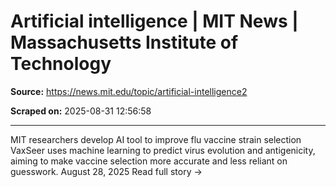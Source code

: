 # Artificial intelligence | MIT News | Massachusetts Institute of Technology

**Source:** https://news.mit.edu/topic/artificial-intelligence2

**Scraped on:** 2025-08-31 12:56:58

---

MIT researchers develop AI tool to improve flu vaccine strain selection
VaxSeer uses machine learning to predict virus evolution and antigenicity, aiming to make vaccine selection more accurate and less reliant on guesswork.
August 28, 2025
Read full story
→